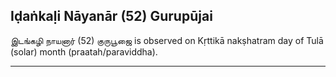 ## Iḍaṅkaḷi Nāyanār (52) Gurupūjai
இடங்கழி நாயனார் (52) குருபூஜை is observed on Kṛttikā nakṣhatram day of Tulā (solar) month (praatah/paraviddha).



---
